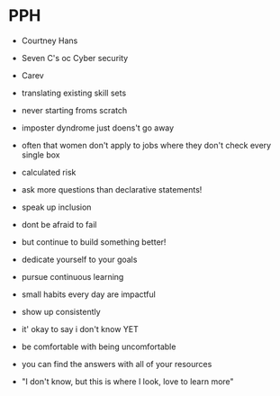 # PPH

- Courtney Hans
- Seven C's oc Cyber security

- Carev 

- translating existing skill sets
- never starting froms scratch
- imposter dyndrome just doens't go away

- often that women don't apply to jobs where they don't check every single box

- calculated risk

- ask more questions than declarative statements!

- speak up inclusion
- dont be afraid to fail 
- but continue to build something better!
- dedicate yourself to your goals
- pursue continuous learning
- small habits every day are impactful
- show up consistently 

- it' okay to say i don't know YET
- be comfortable with being uncomfortable 
- you can find the answers with all of your resources

- "I don't know, but this is where I look, love to learn more"
